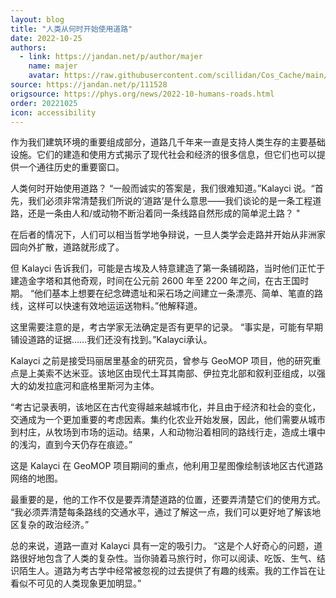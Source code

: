 ```yaml
---
layout: blog
title: "人类从何时开始使用道路"
date: 2022-10-25
authors:
  - link: https://jandan.net/p/author/majer
    name: majer
    avatar: https://raw.githubusercontent.com/scillidan/Cos_Cache/main/avater/jin.png
source: https://jandan.net/p/111528
origsource: https://phys.org/news/2022-10-humans-roads.html
order: 20221025
icon: accessibility
---
```


作为我们建筑环境的重要组成部分，道路几千年来一直是支持人类生存的主要基础设施。它们的建造和使用方式揭示了现代社会和经济的很多信息，但它们也可以提供一个通往历史的重要窗口。

人类何时开始使用道路？ “一般而诚实的答案是，我们很难知道。”Kalayci 说。“首先，我们必须非常清楚我们所说的‘道路’是什么意思——我们谈论的是一条工程道路，还是一条由人和/或动物不断沿着同一条线路自然形成的简单泥土路？ "

在后者的情况下，人们可以相当哲学地争辩说，一旦人类学会走路并开始从非洲家园向外扩散，道路就形成了。

但 Kalayci 告诉我们，可能是古埃及人特意建造了第一条铺砌路，当时他们正忙于建造金字塔和其他奇观，时间在公元前 2600 年至 2200 年之间，在古王国时期。 “他们基本上想要在纪念碑遗址和采石场之间建立一条漂亮、简单、笔直的路线，这样可以快速有效地运运送物料。”他解释道。

这里需要注意的是，考古学家无法确定是否有更早的记录。 “事实是，可能有早期铺设道路的证据……我们还没有找到。”Kalayci承认。

Kalayci 之前是接受玛丽居里基金的研究员，曾参与 GeoMOP 项目，他的研究重点是上美索不达米亚。该地区由现代土耳其南部、伊拉克北部和叙利亚组成，以强大的幼发拉底河和底格里斯河为主体。

“考古记录表明，该地区在古代变得越来越城市化，并且由于经济和社会的变化，交通成为一个更加重要的考虑因素。集约化农业开始发展，因此，他们需要从城市到村庄，从牧场到市场的运动。结果，人和动物沿着相同的路线行走，造成土壤中的浅沟，直到今天仍存在痕迹。”

这是 Kalayci 在 GeoMOP 项目期间的重点，他利用卫星图像绘制该地区古代道路网络的地图。

最重要的是，他的工作不仅是要弄清楚道路的位置，还要弄清楚它们的使用方式。 “我必须弄清楚每条路线的交通水平，通过了解这一点，我们可以更好地了解该地区复杂的政治经济。”

总的来说，道路一直对 Kalayci 具有一定的吸引力。 “这是个人好奇心的问题，道路很好地包含了人类的复杂性。当你骑着马旅行时，你可以阅读、吃饭、生气、结识陌生人。道路为考古学中经常被忽视的过去提供了有趣的线索。我的工作旨在让看似不可见的人类现象更加明显。”